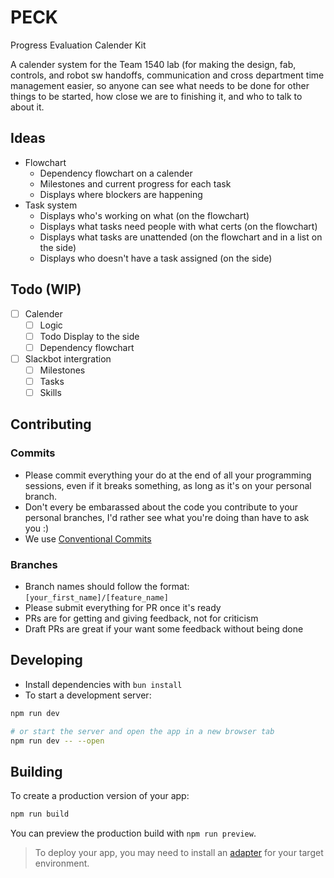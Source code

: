 # PECK

Progress Evaluation Calender Kit

A calender system for the Team 1540 lab (for making the design, fab, controls, and robot sw handoffs, communication and cross department time management easier, so anyone can see what needs to be done for other things to be started, how close we are to finishing it, and who to talk to about it.

## Ideas

- Flowchart
  - Dependency flowchart on a calender
  - Milestones and current progress for each task
  - Displays where blockers are happening
- Task system
  - Displays who's working on what (on the flowchart)
  - Displays what tasks need people with what certs (on the flowchart)
  - Displays what tasks are unattended (on the flowchart and in a list on the side)
  - Displays who doesn't have a task assigned (on the side)

## Todo (WIP)

- [ ] Calender
  - [ ] Logic
  - [ ] Todo Display to the side
  - [ ] Dependency flowchart
- [ ] Slackbot intergration
  - [ ] Milestones
  - [ ] Tasks
  - [ ] Skills

## Contributing

### Commits

- Please commit everything your do at the end of all your programming sessions, even if it breaks something, as long as it's on your personal branch.
- Don't every be embarassed about the code you contribute to your personal branches, I'd rather see what you're doing than have to ask you :)
- We use [Conventional Commits](https://www.conventionalcommits.org/en/v1.0.0/)

### Branches

- Branch names should follow the format:
  `[your_first_name]/[feature_name]`
- Please submit everything for PR once it's ready
- PRs are for getting and giving feedback, not for criticism
- Draft PRs are great if your want some feedback without being done

## Developing

- Install dependencies with `bun install`
- To start a development server:

```bash
npm run dev

# or start the server and open the app in a new browser tab
npm run dev -- --open
```

## Building

To create a production version of your app:

```bash
npm run build
```

You can preview the production build with `npm run preview`.

> To deploy your app, you may need to install an [adapter](https://svelte.dev/docs/kit/adapters) for your target environment.
